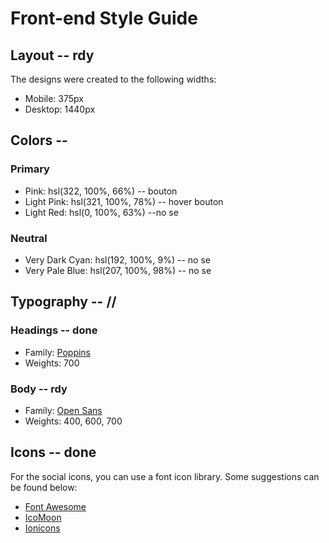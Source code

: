 # Front-end Style Guide

## Layout  -- rdy 

The designs were created to the following widths:

- Mobile: 375px            
- Desktop: 1440px

## Colors  -- 

### Primary

- Pink: hsl(322, 100%, 66%)      -- bouton
- Light Pink: hsl(321, 100%, 78%)     -- hover bouton  
- Light Red: hsl(0, 100%, 63%)    --no se 

### Neutral

- Very Dark Cyan: hsl(192, 100%, 9%)   -- no se 
- Very Pale Blue: hsl(207, 100%, 98%)  -- no se 

## Typography  -- // 

### Headings  -- done 

- Family: [Poppins](https://fonts.google.com/specimen/Poppins)
- Weights: 700

### Body  -- rdy

- Family: [Open Sans](https://fonts.google.com/specimen/Open+Sans)
- Weights: 400, 600, 700

## Icons -- done 

For the social icons, you can use a font icon library. Some suggestions can be found below:

- [Font Awesome](https://fontawesome.com/)
- [IcoMoon](https://icomoon.io/)
- [Ionicons](https://ionicons.com/)